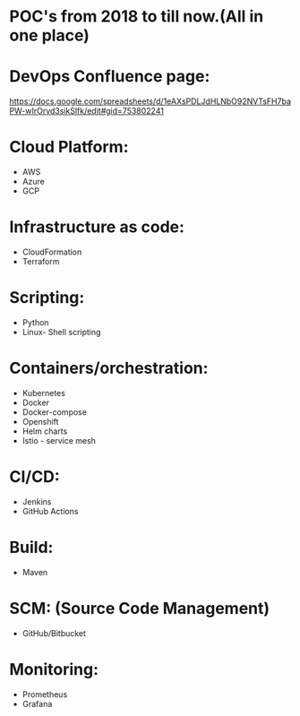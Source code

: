# POC's from 2018 to till now.(All in one place)
# DevOps Confluence page:

https://docs.google.com/spreadsheets/d/1eAXsPDLJdHLNbO92NVTsFH7baPW-wIrOrvd3sikSlfk/edit#gid=753802241

# Cloud Platform:
* AWS
* Azure
* GCP

# Infrastructure as code:
* CloudFormation
* Terraform

# Scripting:
* Python
* Linux- Shell scripting
  
# Containers/orchestration:
* Kubernetes
* Docker
* Docker-compose
* Openshift
* Helm charts
* Istio - service mesh

# CI/CD:
* Jenkins
* GitHub Actions

# Build:
* Maven

# SCM: (Source Code Management) 
* GitHub/Bitbucket

# Monitoring:
* Prometheus
* Grafana
